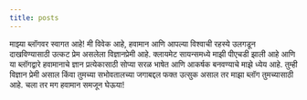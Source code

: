 ```yaml
---
title: posts
---
```

माझ्या ब्लॉगवर स्वागत आहे! मी विवेक आहे, हवामान आणि आपल्या विश्वाची रहस्ये उलगडून दाखविण्यासाठी उत्कट प्रेम असलेला विज्ञानप्रेमी आहे. क्लायमेट सायन्समध्ये माझी पीएचडी झाली आहे आणि या ब्लॉगद्वारे हवामानाचे ज्ञान प्रत्येकासाठी सोप्या सरळ भाषेत आणि आकर्षक बनवण्याचे माझे ध्येय आहे. तुम्ही विज्ञान प्रेमी असाल किंवा तुमच्या सभोवतालच्या जगाबद्दल फक्त उत्सुक असाल तर माझा ब्लॉग तुमच्यासाठी आहे. चला तर मग हवामान समजून घेऊया!
